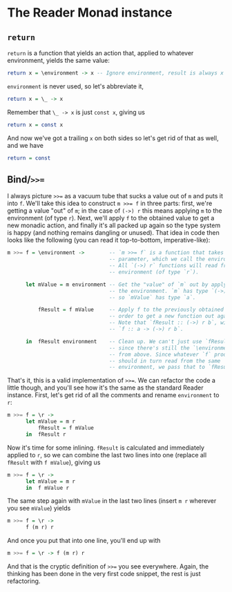 The Reader Monad instance
===========================



`return`
--------

`return` is a function that yields an action that, applied to whatever
environment, yields the same value:

```haskell
return x = \environment -> x -- Ignore environment, result is always x
```

`environment` is never used, so let's abbreviate it,

```haskell
return x = \_ -> x
```

Remember that `\_ -> x` is just `const x`, giving us

```haskell
return x = const x
```

And now we've got a trailing `x` on both sides so let's get rid of that as
well, and we have

```haskell
return = const
```




Bind/`>>=`
----------

I always picture `>>=` as a vacuum tube that sucks a value out of `m` and puts
it into `f`. We'll take this idea to construct `m >>= f` in three parts: first,
we're getting a value "out" of `m`; in the case of `(->) r` this means applying
`m` to the environment (of type `r`). Next, we'll apply `f` to the obtained
value to get a new monadic action, and finally it's all packed up again so the
type system is happy (and nothing remains dangling or unused). That idea in
code then looks like the following (you can read it top-to-bottom,
imperative-like):

```haskell
m >>= f = \environment ->        -- `m >>= f` is a function that takes one
                                 -- parameter, which we call the environment.
                                 -- All `(->) r` functions will read from this
                                 -- environment (of type `r`).

      let mValue = m environment -- Get the "value" of `m` out by applying it to
                                 -- the environment. `m` has type `(->) r a`,
                                 -- so `mValue` has type `a`.

          fResult = f mValue     -- Apply f to the previously obtained value in
                                 -- order to get a new function out again.
                                 -- Note that `fResult :: (->) r b`, with
                                 -- `f :: a -> (->) r b`.

      in  fResult environment    -- Clean up. We can't just use `fResult` here,
                                 -- since there's still the `\environment` open
                                 -- from above. Since whatever `f` produces
                                 -- should in turn read from the same
                                 -- environment, we pass that to `fResult` too.
```

That's it, this is a valid implementation of `>>=`. We can refactor the code a
little though, and you'll see how it's the same as the standard Reader instance.
First, let's get rid of all the comments and rename `environment` to `r`:

```haskell
m >>= f = \r ->
      let mValue = m r
          fResult = f mValue
      in  fResult r
```

Now it's time for some inlining. `fResult` is calculated and immediately applied
to `r`, so we can combine the last two lines into one (replace all `fResult`
with `f mValue`), giving us

```haskell
m >>= f = \r ->
      let mValue = m r
      in  f mValue r
```

The same step again with `mValue` in the last two lines (insert `m r` wherever
you see `mValue`) yields

```haskell
m >>= f = \r ->
      f (m r) r
```

And once you put that into one line, you'll end up with

```haskell
m >>= f = \r -> f (m r) r
```

And that is the cryptic definition of `>>=` you see everywhere. Again, the
thinking has been done in the very first code snippet, the rest is just
refactoring.